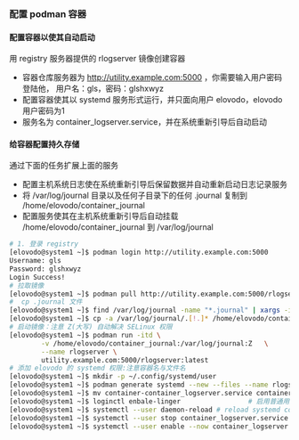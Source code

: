 ### 配置 podman 容器

#### 配置容器以使其自动启动

用 registry 服务器提供的 rlogserver 镜像创建容器

- 容器仓库服务器为  http://utility.example.com:5000 ，你需要输入用户密码登陆他，
  用户名：gls，密码：glshxwyz
- 配置容器使其以 systemd 服务形式运行，并只面向用户 elovodo，elovodo 用户密码为1
- 服务名为 container_logserver.service，并在系统重新引导后自动启动

#### 给容器配置持久存储

通过下面的任务扩展上面的服务

- 配置主机系统日志使在系统重新引导后保留数据并自动重新启动日志记录服务
- 将 /var/log/journal 目录以及任何子目录下的任何 .journal 复制到 /home/elovodo/container_journal
- 配置服务使其在主机系统重新引导后自动挂载 /home/elovodo/container_journal 到 /var/log/journal

```bash
# 1. 登录 registry
[elovodo@system1 ~]$ podman login http://utility.example.com:5000
Username: gls
Password: glshxwyz
Login Success!
# 拉取镜像
[elovodo@system1 ~]$ podman pull http://utility.example.com:5000/rlogserver
#  cp .journal 文件
[elovodo@system1 ~]$ find /var/log/journal -name "*.journal" | xargs -i cp -a {} /home/elovodo/container_journal
[elovodo@system1 ~]$ cp -a /var/log/journal/.[!.]* /home/elovodo/container_journal
# 启动镜像：注意 Z(大写) 自动解决 SELinux 权限
[elovodo@system1 ~]$ podman run -itd \
		-v /home/elovodo/container_journal:/var/log/journal:Z	\
		--name rlogserver \
		utility.example.com:5000/rlogserver:latest
# 添加 elovodo 的 systemd 权限:注意容器名与文件名
[elovodo@system1 ~]$ mkdir -p ~/.config/systemd/user
[elovodo@system1 ~]$ podman generate systemd --new --files --name rlogserver
[elovodo@system1 ~]$ mv container-container_logserver.service container_logserver.service
[elovodo@system1 ~]$ loginctl enbale-linger					# 启用普通用户使用 systemd 管理自己服务权限
[elovodo@system1 ~]$ systemctl --user daemon-reload	# reload systemd config file
[elovodo@system1 ~]$ systemctl --user stop container_logserver.service
[elovodo@system1 ~]$ systemctl --user enable --now container_logserver.service
```

